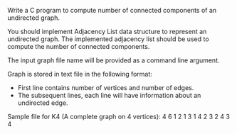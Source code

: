 Write a C program to compute number of connected components of an undirected graph.

You should implement Adjacency List data structure to represent an undirected graph.
The implemented adjacency list should be used to compute the number of connected components.

The input graph file name will be provided as a command line argument.

Graph is stored in text file in the following format:
- First line contains number of vertices and number of edges.
- The subsequent lines, each line will have information about an undirected edge.

Sample file for K4 (A complete graph on 4 vertices):
4 6
1 2
1 3
1 4
2 3
2 4
3 4
